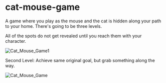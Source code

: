 # cat-mouse-game
A game where you play as the mouse and the cat is hidden along your path to your home.
There's going to be three levels. 

All of the spots do not get revealed until you reach them with your character. 

![Cat_Mouse_Game1](https://github.com/GlenWhiteII/cat-mouse-game/assets/136190078/e2d94f10-68f0-484d-93fd-243013dee6c5)

Second Level: Achieve same original goal, but grab something along the way. 

![Cat_Mouse_Game](https://github.com/GlenWhiteII/cat-mouse-game/assets/136190078/6d43f45d-039e-4749-83c6-95182dfb691b)
